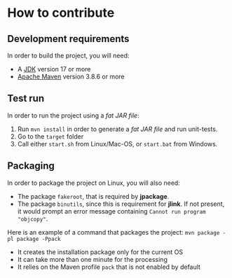 # How to contribute

## Development requirements

In order to build the project, you will need:
* A [JDK](https://jdk.java.net/) version 17 or more
* [Apache Maven](https://maven.apache.org/) version 3.8.6 or more

## Test run

In order to run the project using a _fat JAR file_:

1. Run `mvn install` in order to generate a _fat JAR file_ and run unit-tests.
2. Go to the `target` folder
3. Call either `start.sh` from Linux/Mac-OS, or `start.bat` from Windows.

## Packaging

In order to package the project on Linux, you will also need:

* The package `fakeroot`, that is required by **jpackage**.
* The package `binutils`, since this is requirement for **jlink**. If not present, it would prompt an error message containing `Cannot run program "objcopy"`.

Here is an example of a command that packages the project: `mvn package -pl package -Ppack`

* It creates the installation package only for the current OS
* It can take more than one minute for the processing
* It relies on the Maven profile `pack` that is not enabled by default
